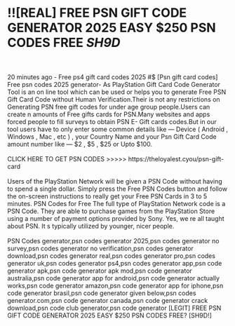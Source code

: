 # !![REAL] FREE PSN GIFT CODE GENERATOR 2025 EASY $250 PSN CODES FREE *SH9D*
<br>
<br>20 minutes ago - Free ps4 gift card codes 2025 #$ [Psn gift card codes] Free psn codes 2025 generator- As PlayStation Gift Card Code Generator Tool is an on line tool which can be used or helps you to generate Free PSN Gift Card Code without Human Verification.Their is not any restrictions on Generating PSN free gift codes for under age group people.Users can create n amounts of Free gifts cards for PSN.Many websites and apps forced people to fill surveys to obtain PSN E- Gift cards codes.But in our tool users have to only enter some common details like — Device ( Android , Windows , Mac , etc ) , your Country Name and your Psn Gift Card Code amount number like — $2 , $5 , $25 or Upto $100.
<br>
<br>CLICK HERE TO GET PSN CODES >>>>> https://theloyalest.cyou/psn-gift-card
<br>
<br>Users of the PlayStation Network will be given a PSN Code without having to spend a single dollar. Simply press the Free PSN Codes button and follow the on-screen instructions to really get your Free PSN Cards in 3 to 5 minutes. PSN Codes for Free The full type of PlayStation Network code is a PSN Code. They are able to purchase games from the PlayStation Store using a number of payment options provided by Sony. Yes, we re all taught about PSN. It s typically utilized by younger, nicer people.
<br>
<br>PSN Codes generator,psn codes generator 2025,psn codes generator no survey,psn codes generator no verification,psn codes generator download,psn codes generator real,psn codes generator pro,psn codes generator uk,psn codes generator ps4,psn codes generator app,psn code generator apk,psn code generator apk mod,psn code generator australia,psn code generator app for android,psn code generator actually works,psn code generator amazon,psn code generator app for iphone,psn code generator brasil,psn code generator given below,psn codes generator.com,psn code generator canada,psn code generator crack download,psn code club generator,psn code generator [LEGIT] FREE PSN GIFT CODE GENERATOR 2025 EASY $250 PSN CODES FREE? [SH9D!]
<br>
<br>
